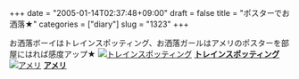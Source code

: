 +++
date = "2005-01-14T02:37:48+09:00"
draft = false
title = "ポスターでお洒落★"
categories = ["diary"]
slug = "1323"
+++

お洒落ボーイはトレインスポッティング、お洒落ガールはアメリのポスターを部屋にはれば感度アップ★
<a href="http://www.amazon.co.jp/exec/obidos/ASIN/B00005FXMK/ieiriblog-22?dev-t=DVZ02IW2V71DT%26camp=2025%26link_code=xm2" target="_blank"><img border="0" src="http://images-jp.amazon.com/images/P/B00005FXMK.09.MZZZZZZZ.jpg" alt="トレインスポッティング" /></a>
<a href="http://www.amazon.co.jp/exec/obidos/ASIN/B00005FXMK/ieiriblog-22?dev-t=DVZ02IW2V71DT%26camp=2025%26link_code=xm2" target="_blank"><strong>トレインスポッティング</strong></a>
<a href="http://www.amazon.co.jp/exec/obidos/ASIN/B000063UPL/ieiriblog-22?dev-t=DVZ02IW2V71DT%26camp=2025%26link_code=xm2" target="_blank"><img border="0" src="http://images-jp.amazon.com/images/P/B000063UPL.09.MZZZZZZZ.jpg" alt="アメリ" /></a>
<a href="http://www.amazon.co.jp/exec/obidos/ASIN/B000063UPL/ieiriblog-22?dev-t=DVZ02IW2V71DT%26camp=2025%26link_code=xm2" target="_blank"><strong>アメリ</strong></a>
